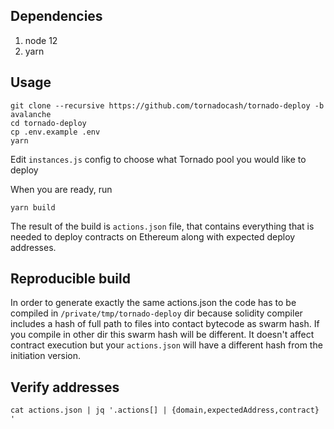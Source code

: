 ## Dependencies

1. node 12
2. yarn

## Usage

```
git clone --recursive https://github.com/tornadocash/tornado-deploy -b avalanche
cd tornado-deploy
cp .env.example .env
yarn
```

Edit `instances.js` config to choose what Tornado pool you would like to deploy

When you are ready, run

```
yarn build
```

The result of the build is `actions.json` file, that contains everything that is needed to deploy contracts on Ethereum along with expected deploy addresses.

## Reproducible build

In order to generate exactly the same actions.json the code has to be compiled in `/private/tmp/tornado-deploy` dir because solidity compiler includes a hash of full path to files into contact bytecode as swarm hash. If you compile in other dir this swarm hash will be different. It doesn't affect contract execution but your `actions.json` will have a different hash from the initiation version.

## Verify addresses

```
cat actions.json | jq '.actions[] | {domain,expectedAddress,contract} '
```
